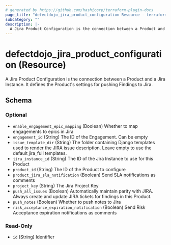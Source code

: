 ```yaml
---
# generated by https://github.com/hashicorp/terraform-plugin-docs
page_title: "defectdojo_jira_product_configuration Resource - terraform-provider-defectdojo"
subcategory: ""
description: |-
  A Jira Product Configuration is the connection between a Product and a Jira Instance. It defines the Product's settings for pushing Findings to Jira.
---
```


# defectdojo_jira_product_configuration (Resource)

A Jira Product Configuration is the connection between a Product and a Jira Instance. It defines the Product's settings for pushing Findings to Jira.



<!-- schema generated by tfplugindocs -->
## Schema

### Optional

- `enable_engagement_epic_mapping` (Boolean) Whether to map engagements to epics in Jira
- `engagement_id` (String) The ID of the Engagement. Can be empty
- `issue_template_dir` (String) The folder containing Django templates used to render the JIRA issue description. Leave empty to use the default jira_full templates.
- `jira_instance_id` (String) The ID of the Jira Instance to use for this Product
- `product_id` (String) The ID of the Product to configure
- `product_jira_sla_notification` (Boolean) Send SLA notifications as comments
- `project_key` (String) The Jira Project Key
- `push_all_issues` (Boolean) Automatically maintain parity with JIRA. Always create and update JIRA tickets for findings in this Product.
- `push_notes` (Boolean) Whether to push notes to Jira
- `risk_acceptance_expiration_notification` (Boolean) Send Risk Acceptance expiration notifications as comments

### Read-Only

- `id` (String) Identifier


